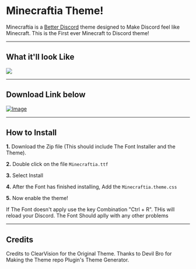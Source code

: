 # Minecraftia Theme!
Minecraftia is a [Better Discord](https://betterdiscord.net/home/) theme designed to Make Discord feel like Minecraft. This is the First ever Minecraft to Discord theme!
***
## What it'll look Like
<img src="https://github.com/ZaneDragonBorn/Minecraftia-BD-Theme/blob/master/Assets/Screenshot_11.jpg?raw=true">

***

## Download Link below
[![Image](https://github.com/ZaneDragonBorn/Minecraftia-BD-Theme/blob/master/Assets/download-button-new.png?raw=true)](https://www.dropbox.com/s/8x7cuyqro5kbgh8/Minecraftia%20Theme.zip?dl=1)

***

## How to Install

**1.** Download the Zip file (This should include The Font Installer and the Theme).

**2.** Double click on the file `Minecraftia.ttf`

**3.** Select Install

**4.** After the Font has finished installing, Add the `Minecraftia.theme.css`

**5.** Now enable the theme!

</div>
<div class="bg-yellow mb-2">
  If The Font doesn't apply use the key Combination "Ctrl + R". THis will reload your Discord. The Font Should aplly with any other problems
</div>

***
## Credits
Credits to ClearVision for the Original Theme.
Thanks to Devil Bro for Making the Theme repo Plugin's Theme Generator.

